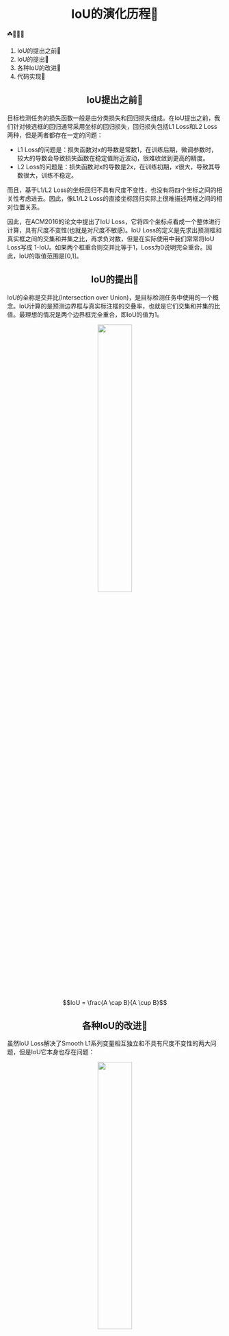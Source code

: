 # <div align="center">IoU的演化历程🚀</div>
☘️🌟🚀🔥
1. IoU的提出之前🌟
2. IoU的提出🌟
3. 各种IoU的改进🌟
4. 代码实现🌟


## <div align="center">IoU提出之前🚀</div>

目标检测任务的损失函数一般是由分类损失和回归损失组成。在IoU提出之前，我们针对候选框的回归通常采用坐标的回归损失，回归损失包括L1 Loss和L2 Loss两种，但是两者都存在一定的问题：

- L1 Loss的问题是：损失函数对x的导数是常数1，在训练后期，微调参数时，较大的导数会导致损失函数在稳定值附近波动，很难收敛到更高的精度。
- L2 Loss的问题是：损失函数对x的导数是2x，在训练初期，x很大，导致其导数很大，训练不稳定。
  
而且，基于L1/L2 Loss的坐标回归不具有尺度不变性，也没有将四个坐标之间的相关性考虑进去。因此，像L1/L2 Loss的直接坐标回归实际上很难描述两框之间的相对位置关系。

因此，在ACM2016的论文中提出了IoU Loss，它将四个坐标点看成一个整体进行计算，具有尺度不变性(也就是对尺度不敏感)。IoU Loss的定义是先求出预测框和真实框之间的交集和并集之比，再求负对数，但是在实际使用中我们常常将IoU Loss写成 1-IoU。如果两个框重合则交并比等于1，Loss为0说明完全重合。因此，IoU的取值范围是[0,1]。


## <div align="center">IoU的提出🚀</div>

IoU的全称是交并比(Intersection over Union)，是目标检测任务中使用的一个概念。IoU计算的是预测边界框与真实标注框的交叠率，也就是它们交集和并集的比值。最理想的情况是两个边界框完全重合，即IoU的值为1。

<div align="center">
    <a align="center"><img src=./images/iou-1.png width="40%" /></a>  
</div>

$$IoU = \frac{A \cap B}{A \cup B}$$


## <div align="center">各种IoU的改进🚀</div>

虽然IoU Loss解决了Smooth L1系列变量相互独立和不具有尺度不变性的两大问题，但是IoU它本身也存在问题：

<div align="center">
    <a align="center"><img src=./images/iou-2.png width="40%" /></a>  
</div>

- 1. 当预测框和标注框没有交集时，即IoU(A,B)=0，不能反应A、B距离的远近，此时损失函数不可导，IoU Loss无法优化两个框不相交的情况。换句话说，IoU Loss 仅在边界框重叠时起作用，并且在非重叠情况下不会提供任何移动梯度。
- 2. 如上图所示，假设预测框和标注框的大小是确定的，当两个框的相交值是确定的，即IoU值相同时，IoU值不能反映两个框是如何相交的，那么损失函数也就无法确定进一步的优化方向。(只是知道要降低IoU，但是不知道如何优化，只能慢慢搜索)。



### GIoU(CVPR-2019)

- [论文地址](https://arxiv.org/abs/1902.09630)
- [github地址](https://github.com/generalized-iou)
- $$GIoU = \frac{|A\cap B|}{|A\cup B|} - \frac{|C\backslash(A\cup B)|}{|C|} = IoU - \frac{|C\backslash(A\cup B)|}{|C|}$$
  
针对IoU无法反映两个框是如何相交的(不相交或者怎么相交)，GIoU通过引入预测框和标注框的最小外接矩形来获取预测框和标注框在闭包区域中的比重。因此，GIoU不仅可以关注重叠区域，还可以关注其它非重叠区域，能较好地反映两个框在闭包区域中的相交情况。

<div align="center">
    <a align="center"><img src=./images/giou-1.png width="40%" /></a>  
</div>
<div align="center">
    <a align="center"><img src=./images/giou-2.png width="40%" /></a>  
</div>

根据公式来看，GIoU的取值范围是(-1,1]。在两个框完全重合时取最大值1，在两个框没有交集时且无限远时，无限接近于最小值-1。因此，与IoU相比，GIoU是一个比较好的距离度量指标。

**GIoU的特点如下：**

- 与IoU不同，当边界框与目标框不相交时，GIoU仍然可以为边界框提供移动方向，缓解非不相交时候的梯度消失问题。
- 当预测框与目标框存在包含关系时，GIoU退化为IoU，它的收敛速度较慢。
- GIoU收敛的很慢，因为它首先增加预测框的大小，使其与目标框重叠，然后最大化边界框的重叠区域。


### DIoU(AAAI-2020)

- [论文地址](https://arxiv.org/abs/1911.08287)
- [github地址](https://github.com/Zzh-tju/DIoU)
- $$DIoU = IoU - \frac{\rho^{2}\left(\mathbf{b}, \mathbf{b}^{gt}\right)}{c^{2}}$$


虽然GIoU通过引入闭包区域缓解了预测框和标注框相交位置的衡量问题，但其仍然存在两个问题：

- 1. 针对每个预测框与真实标注框均要去计算最小外接矩形，计算速度受到限制
- 2. 当预测框与真实框是包含关系时，GIoU退化为IoU，也无法区分相对位置关系，不好进一步提供优化方向

<div align="center">
    <a align="center"><img src=./images/diou-1.png width="40%" /></a>  
</div>
<div align="center">
    <a align="center"><img src=./images/diou-2.png width="40%" /></a>  
</div>

因此，考虑到GIoU的缺点，DIoU在IoU的基础上直接回归两个框中心点的欧氏距离，加速了收敛速度。DIoU的惩罚项基于中心点的距离和最小外接矩形的对角线的比值。这样避免了GIoU在预测框和标注框包含关系时，退化为IoU，梯度消失的问题。

<div align="center">
    <a align="center"><img src=./images/diou-3.png width="40%" /></a>  
</div>



**DIoU的特点如下：**
- DIoU Loss的回归与边界框尺度无关(尺度不变性)
- 与GIoU不同，当边界框与目标框存在包含关系时，DIoU仍然可以为边界框提供移动方向
- DIoU损失可以直接最小化检测框与目标框之间的距离，因此它比GIoU损失收敛快得多。



### CIoU(AAAI-2020)

- [论文地址](https://arxiv.org/abs/1911.08287)
- [github地址](https://github.com/Zzh-tju/DIoU)
- $$CIoU = IoU - \frac{\rho^{2}\left(\mathbf{b}, \mathbf{b}^{gt}\right)}{c^{2}} - \alpha v$$
- $$v = \frac{4}{\pi ^{2}}(\arctan{\frac{w ^ {gt}}{h ^ {gt}}} - \arctan{\frac{w}{h}}) ^ {2}$$
- $$\alpha = \frac{v}{(1 - IoU + v)}$$

虽然DIoU Loss通过中心点回归缓解了预测框和目标框距离较远时难以优化的问题，但是DIoU Loss仍然存在两框中心点重合，但是宽高比不同时，DIoU退化为IoU Loss的问题。因此，为了得到更加精准的预测框，CIOU在DIoU的基础上增加一个影响因子，即增加了预测框与目标框之间长宽比的一致性考量。

<div align="center">
    <a align="center"><img src=./images/ciou-1.png width="40%" /></a>  
</div>

当边界框回归出现上面三种情况时，即目标框包括预测框，本来DIoU可以起作用，但是预测框的中心点位置都一样，因此按照DIoU的公式，三者的值是相同的，无法更精确的提供下一步的优化方向。因此，提出了CIoU来解决此问题。


**CIoU的特点如下：**

- CIoU Loss不仅考虑了边界框回归的重叠面积、中心点距离以及长宽比。
- 与DIoU不同，CIoU将长宽比也作为回归目标
- 虽然CIoU引入了长宽比差异v，但是并不是预测框与目标框宽高的真实差异，所以有时候会阻碍模型的有效优化。
- CIoU存在的问题是宽和高不能同时增大或者减小。


### EIoU(arXiv-2021)

- [论文地址](https://arxiv.org/abs/2101.08158)
- [github地址](https://github.com/jacobi93/alpha-iou)

我们知道，CIoU损失在DIoU的基础上添加了衡量预测框和GT框的纵横比v，在一定程度上可以加快预测框的回归速度，但是仍然存在着很大的问题：

- 在预测框的回归过程中，一旦预测框和GT框的宽高纵横比呈现线性比例时，CIoU中添加的相对比例的惩罚项便不再起作用
- 根据预测框w和h的梯度公式可知，w和h在其中一个值增大时，另一个值必须减小，它俩不能保持同增同减。

为了解决这个问题，EIoU提出了直接对w和h的预测结果进行惩罚，EIoU的计算公式为:

- $$EIoU = IoU - \frac{\rho^{2}\left(\mathbf{b}, \mathbf{b}^{gt}\right)}{c^{2}} - \frac{\rho^2 (\mathbf{w, w ^{gt}})}{{C_w} ^ 2} - \frac{\rho^2 (\mathbf{h, h ^{gt}})}{{C_h} ^ 2}$$
- 其中，$C_w ^ 2$和$C_h ^ 2$分别是预测框和GT框最小外接矩形的宽和高。

<div align="center">
    <a align="center"><img src=./images/eiou-1.jpg width="40%" /></a>  
</div>


**EIoU的特点如下：**

- EIoU Loss包括重叠损失、中心距离损失、宽和高的损失。
- 与CIoU不同，EIoU的宽高损失直接使预测框与真实框的宽度和高度之差最小，使得收敛速度更快。
- GIoU的问题是使用最小外接矩形的面积减去并集的面积作为惩罚项，这导致了GIoU存在先扩大并集的面积，在优化IoU的弯路问题。




### $\alpha$IoU(arXiv-2021)

- [论文地址](https://arxiv.org/abs/2110.13675v2)
- [github地址](https://github.com/jacobi93/alpha-iou)

由于IoU Loss对于Bbox尺度的不变性，可以训练出更好的检测器，因此在目标检测中常用IoU Loss对预测框计算定位损失(在 yolov5中采用的是CIoU Loss)。而本文提出了Alpha-IoU Loss是基于现有的IoU Loss的统一幂化，即对所有的IoU Loss，增加$\alpha$幂，当$\alpha$等于1时，则回归到原始的各个Loss。

- $$\alpha IoU = {IoU} ^ {\alpha}$$
- $$\alpha GIoU = {IoU} ^ {\alpha} - (\frac{|C\backslash(A\cup B)|}{|C|}) ^ {\alpha}$$
- $$\alpha DIoU = IoU ^ {\alpha} - \frac{\rho^{2 \alpha}\left(\mathbf{b}, \mathbf{b}^{gt}\right)}{c^{2 \alpha}}$$
- $$\alpha CIoU = IoU ^ {\alpha} - \frac{\rho^{2 \alpha}\left(\mathbf{b}, \mathbf{b}^{gt}\right)}{c^{2 \alpha}} - (\beta v) ^ {\alpha}$$
- $$\alpha EIoU = IoU ^ \alpha - \frac{\rho^{2 \alpha}\left(\mathbf{b}, \mathbf{b}^{gt}\right)}{c^{2 \alpha}} - \frac{\rho^{2 \alpha} (\mathbf{w, w ^{gt}})}{{C_w} ^ {2 \alpha}} - \frac{\rho^ {2 \alpha} (\mathbf{h, h ^{gt}})}{{C_h} ^ {2 \alpha}}$$




### SIoU(arXiv-2022)

- [论文地址](https://arxiv.org/pdf/2205.12740.pdf)

就SIoU的总体设计来说，它相比于之前的设计，除了考虑了重叠区域，中心点距离、长度和宽度，还考虑了两个框之间的角度问题。SIoU Loss共包括四个部分，**角度损失、距离损失、形状损失、IoU损失**。接下来，看看SIoU具体是怎么设计的。


**1. 角度损失**

作者在SIoU中引入角度损失，主要是为了辅助两框之间的距离计算，因为在目标检测的一开始的训练中，大多数的预测框是跟真实框不相交的，所以如何快速的收敛两框之间的距离是值得考虑的。

<div align="center">
    <a align="center"><img src=./images/siou-1.png width="40%" /></a>  
</div>

上述角度损失化简之后，公式为$\sin(2 \alpha)$，取值范围为[0,90]度，当$\alpha=0$时，角度损失为0，达到最小值；当$\alpha=45$时，角度损失为1，达到最大值。其具体作用可以和距离损失一起结合来看。

**2. 距离损失**

就SIoU的距离损失来说，其基本上与CIoU的思想很接近，都是通过两框中心的距离和最小外接矩形来构建。但是这里多了一项系数$\gamma$，这一项其实就是将角度损失引入到距离损失。

<div align="center">
    <a align="center"><img src=./images/siou-2.png width="40%" /></a>  
</div>

具体来说：

- 与CIoU不同，这里的距离损失不是单存的距离之间的损失，还包括了角度损失。
- 从距离损失(距离+角度)来看角度损失，它是单调递增的，也就是当距离一定时，角度损失小，距离损失要小，角度损失大，距离损失大。
- 当$\alpha$趋近于0时，这样计算出来的角度损失是趋近于0的，此时$\gamma$的值趋近于2，那么两框之间的距离损失相对变大了。这也说明此时角度影响小，距离影响大。
- 当$\alpha$趋近于45时，这样计算出来的角度损失趋近于1，此时$\gamma$的值趋近于1，那么两框的距离损失相对变小了。这也说明此时，角度影响大，抑制一下距离的影响。
- 其实要深刻理解，距离损失中包含着角度损失。此消彼长，相互影响。





**3. 形状损失**

这里的形状损失其实就是宽高损失，与EIoU类似，采用的是真实宽高的回归，而不是宽高比例的回归。CIoU考虑的是两框整体形状的收敛，SIoU是以宽高两个边收敛来达到整体形状收敛的效果。

<div align="center">
    <a align="center"><img src=./images/siou-3.png width="40%" /></a>  
</div>

这里的可调参数$\theta$，用来表示网络需要对形状这个属性给予多少注意力，即占多少权重。实验中设置为4，一般范围为[2,6]






**4. 重叠损失**

重叠损失其实就是普通的IoU损失

<div align="center">
    <a align="center"><img src=./images/iou-1.png width="40%" /></a>  
</div>

**4. 总体损失**

总体损失 = 距离损失(距离、角度) + 形状损失 + IoU损失

<div align="center">
    <a align="center"><img src=./images/siou-4.png width="40%" /></a>  
</div>





## <div align="center">代码实现🚀</div>

[各种IoU代码实现](IoU.py)









    
